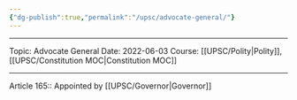 ```yaml
---
{"dg-publish":true,"permalink":"/upsc/advocate-general/"}
---
```


----
Topic: Advocate General
Date: 2022-06-03
Course: [[UPSC/Polity\|Polity]],[[UPSC/Constitution MOC\|Constitution MOC]] 

----




Article 165:: 
Appointed by [[UPSC/Governor\|Governor]]
